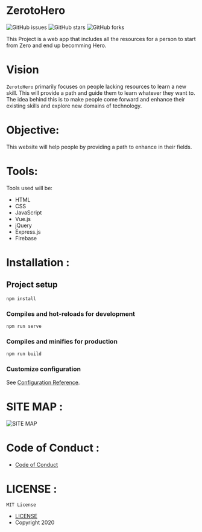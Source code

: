 # ZerotoHero
![GitHub issues](https://img.shields.io/github/issues/dscigdtuw/ZerotoHero)
![GitHub stars](https://img.shields.io/github/stars/dscigdtuw/ZerotoHero)
![GitHub forks](https://img.shields.io/github/forks/dscigdtuw/ZerotoHero)

This Project is a web app that includes all the resources for a person to start from Zero and end up becomming Hero. 

# Vision
`ZerotoHero` primarily focuses on people lacking resources to learn a new skill. This will provide a path and guide them to learn whatever they want to.
The idea behind this is to make people come forward and enhance their existing skills and explore new domains of technology.

# Objective:
This website will help people by providing a path to enhance in their fields.

# Tools:

Tools used will be:
* HTML
* CSS
* JavaScript
* Vue.js
* jQuery
* Express.js
* Firebase

# Installation :
## Project setup
```
npm install
```

### Compiles and hot-reloads for development
```
npm run serve
```

### Compiles and minifies for production
```
npm run build
```

### Customize configuration
See [Configuration Reference](https://cli.vuejs.org/config/).


# SITE MAP :
![SITE MAP](https://github.com/)

# Code of Conduct :
* [Code of Conduct](https://github.com/dscigdtuw/ZerotoHero/blob/master/CODE_OF_CONDUCT.md)

# LICENSE :
`MIT License`

* [LICENSE](https://github.com/dscigdtuw/ZerotoHero/blob/master/LICENSE)
* Copyright 2020 
